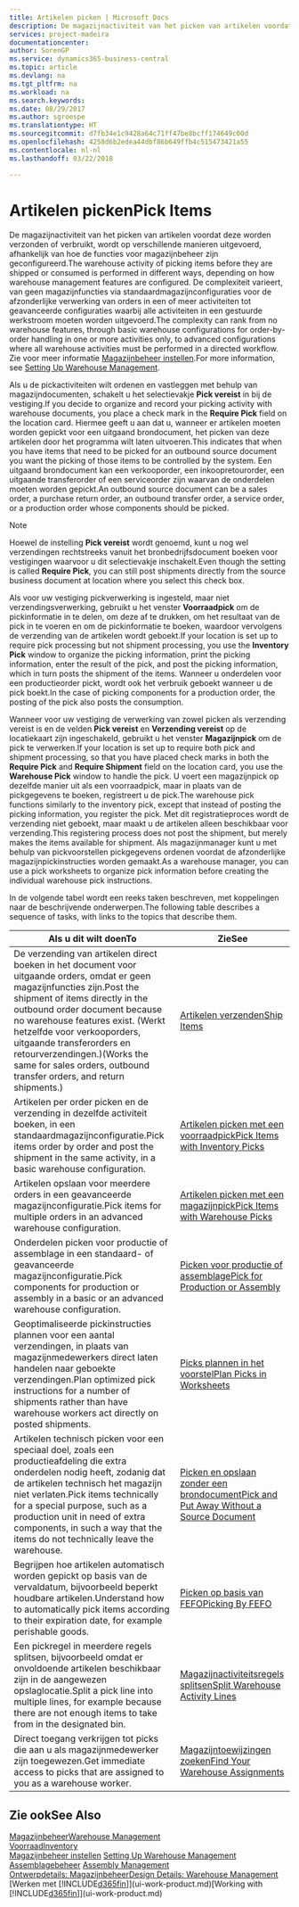 ```yaml
---
title: Artikelen picken | Microsoft Docs
description: De magazijnactiviteit van het picken van artikelen voordat deze worden verzonden of verbruikt, wordt op verschillende manieren uitgevoerd, afhankelijk van hoe de functies voor magazijnbeheer zijn geconfigureerd. De complexiteit van de [instelling](../configure-warehouse-processes.md) varieert, van geen magazijnfuncties via standaardmagazijnconfiguraties voor de afzonderlijke verwerking van orders in een of meer activiteiten tot geavanceerde configuraties waarbij alle activiteiten in een gestuurde werkstroom moeten worden uitgevoerd.
services: project-madeira
documentationcenter: 
author: SorenGP
ms.service: dynamics365-business-central
ms.topic: article
ms.devlang: na
ms.tgt_pltfrm: na
ms.workload: na
ms.search.keywords: 
ms.date: 08/29/2017
ms.author: sgroespe
ms.translationtype: HT
ms.sourcegitcommit: d7fb34e1c9428a64c71ff47be8bcff174649c00d
ms.openlocfilehash: 4258d6b2edea44dbf86b649ffb4c515473421a55
ms.contentlocale: nl-nl
ms.lasthandoff: 03/22/2018

---
```

# <a name="pick-items"></a><span data-ttu-id="55172-104">Artikelen picken</span><span class="sxs-lookup"><span data-stu-id="55172-104">Pick Items</span></span>
<span data-ttu-id="55172-105">De magazijnactiviteit van het picken van artikelen voordat deze worden verzonden of verbruikt, wordt op verschillende manieren uitgevoerd, afhankelijk van hoe de functies voor magazijnbeheer zijn geconfigureerd.</span><span class="sxs-lookup"><span data-stu-id="55172-105">The warehouse activity of picking items before they are shipped or consumed is performed in different ways, depending on how warehouse management features are configured.</span></span> <span data-ttu-id="55172-106">De complexiteit varieert, van geen magazijnfuncties via standaardmagazijnconfiguraties voor de afzonderlijke verwerking van orders in een of meer activiteiten tot geavanceerde configuraties waarbij alle activiteiten in een gestuurde werkstroom moeten worden uitgevoerd.</span><span class="sxs-lookup"><span data-stu-id="55172-106">The complexity can rank from no warehouse features, through basic warehouse configurations for order-by-order handling in one or more activities only, to advanced configurations where all warehouse activities must be performed in a directed workflow.</span></span> <span data-ttu-id="55172-107">Zie voor meer informatie [Magazijnbeheer instellen](warehouse-setup-warehouse.md).</span><span class="sxs-lookup"><span data-stu-id="55172-107">For more information, see [Setting Up Warehouse Management](warehouse-setup-warehouse.md).</span></span>

<span data-ttu-id="55172-108">Als u de pickactiviteiten wilt ordenen en vastleggen met behulp van magazijndocumenten, schakelt u het selectievakje **Pick vereist** in bij de vestiging.</span><span class="sxs-lookup"><span data-stu-id="55172-108">If you decide to organize and record your picking activity with warehouse documents, you place a check mark in the **Require Pick** field on the location card.</span></span> <span data-ttu-id="55172-109">Hiermee geeft u aan dat u, wanneer er artikelen moeten worden gepickt voor een uitgaand brondocument, het picken van deze artikelen door het programma wilt laten uitvoeren.</span><span class="sxs-lookup"><span data-stu-id="55172-109">This indicates that when you have items that need to be picked for an outbound source document you want the picking of those items to be controlled by the system.</span></span> <span data-ttu-id="55172-110">Een uitgaand brondocument kan een verkooporder, een inkoopretourorder, een uitgaande transferorder of een serviceorder zijn waarvan de onderdelen moeten worden gepickt.</span><span class="sxs-lookup"><span data-stu-id="55172-110">An outbound source document can be a sales order, a purchase return order, an outbound transfer order, a service order, or a production order whose components should be picked.</span></span>

> [!NOTE]
> <span data-ttu-id="55172-111">Hoewel de instelling **Pick vereist** wordt genoemd, kunt u nog wel verzendingen rechtstreeks vanuit het bronbedrijfsdocument boeken voor vestigingen waarvoor u dit selectievakje inschakelt.</span><span class="sxs-lookup"><span data-stu-id="55172-111">Even though the setting is called **Require Pick**, you can still post shipments directly from the source business document at location where you select this check box.</span></span>

<span data-ttu-id="55172-112">Als voor uw vestiging pickverwerking is ingesteld, maar niet verzendingsverwerking, gebruikt u het venster **Voorraadpick** om de pickinformatie in te delen, om deze af te drukken, om het resultaat van de pick in te voeren en om de pickinformatie te boeken, waardoor vervolgens de verzending van de artikelen wordt geboekt.</span><span class="sxs-lookup"><span data-stu-id="55172-112">If your location is set up to require pick processing but not shipment processing, you use the **Inventory Pick** window to organize the picking information, print the picking information, enter the result of the pick, and post the picking information, which in turn posts the shipment of the items.</span></span> <span data-ttu-id="55172-113">Wanneer u onderdelen voor een productieorder pickt, wordt ook het verbruik geboekt wanneer u de pick boekt.</span><span class="sxs-lookup"><span data-stu-id="55172-113">In the case of picking components for a production order, the posting of the pick also posts the consumption.</span></span>

<span data-ttu-id="55172-114">Wanneer voor uw vestiging de verwerking van zowel picken als verzending vereist is en de velden **Pick vereist** en **Verzending vereist** op de locatiekaart zijn ingeschakeld, gebruikt u het venster **Magazijnpick** om de pick te verwerken.</span><span class="sxs-lookup"><span data-stu-id="55172-114">If your location is set up to require both pick and shipment processing, so that you have placed check marks in both the **Require Pick** and **Require Shipment** field on the location card, you use the **Warehouse Pick** window to handle the pick.</span></span> <span data-ttu-id="55172-115">U voert een magazijnpick op dezelfde manier uit als een voorraadpick, maar in plaats van de pickgegevens te boeken, registreert u de pick.</span><span class="sxs-lookup"><span data-stu-id="55172-115">The warehouse pick functions similarly to the inventory pick, except that instead of posting the picking information, you register the pick.</span></span> <span data-ttu-id="55172-116">Met dit registratieproces wordt de verzending niet geboekt, maar maakt u de artikelen alleen beschikbaar voor verzending.</span><span class="sxs-lookup"><span data-stu-id="55172-116">This registering process does not post the shipment, but merely makes the items available for shipment.</span></span> <span data-ttu-id="55172-117">Als magazijnmanager kunt u met behulp van pickvoorstellen pickgegevens ordenen voordat de afzonderlijke magazijnpickinstructies worden gemaakt.</span><span class="sxs-lookup"><span data-stu-id="55172-117">As a warehouse manager, you can use a pick worksheets to organize pick information before creating the individual warehouse pick instructions.</span></span>

<span data-ttu-id="55172-118">In de volgende tabel wordt een reeks taken beschreven, met koppelingen naar de beschrijvende onderwerpen.</span><span class="sxs-lookup"><span data-stu-id="55172-118">The following table describes a sequence of tasks, with links to the topics that describe them.</span></span>   

|<span data-ttu-id="55172-119">**Als u dit wilt doen**</span><span class="sxs-lookup"><span data-stu-id="55172-119">**To**</span></span>|<span data-ttu-id="55172-120">**Zie**</span><span class="sxs-lookup"><span data-stu-id="55172-120">**See**</span></span>|
|------------|-------------|  
|<span data-ttu-id="55172-121">De verzending van artikelen direct boeken in het document voor uitgaande orders, omdat er geen magazijnfuncties zijn.</span><span class="sxs-lookup"><span data-stu-id="55172-121">Post the shipment of items directly in the outbound order document because no warehouse features exist.</span></span> <span data-ttu-id="55172-122">(Werkt hetzelfde voor verkooporders, uitgaande transferorders en retourverzendingen.)</span><span class="sxs-lookup"><span data-stu-id="55172-122">(Works the same for sales orders, outbound transfer orders, and return shipments.)</span></span>|[<span data-ttu-id="55172-123">Artikelen verzenden</span><span class="sxs-lookup"><span data-stu-id="55172-123">Ship Items</span></span>](warehouse-how-ship-items.md)|  
|<span data-ttu-id="55172-124">Artikelen per order picken en de verzending in dezelfde activiteit boeken, in een standaardmagazijnconfiguratie.</span><span class="sxs-lookup"><span data-stu-id="55172-124">Pick items order by order and post the shipment in the same activity, in a basic warehouse configuration.</span></span>|[<span data-ttu-id="55172-125">Artikelen picken met een voorraadpick</span><span class="sxs-lookup"><span data-stu-id="55172-125">Pick Items with Inventory Picks</span></span>](warehouse-how-to-pick-items-with-inventory-picks.md)|
|<span data-ttu-id="55172-126">Artikelen opslaan voor meerdere orders in een geavanceerde magazijnconfiguratie.</span><span class="sxs-lookup"><span data-stu-id="55172-126">Pick items for multiple orders in an advanced warehouse configuration.</span></span>|[<span data-ttu-id="55172-127">Artikelen picken met een magazijnpick</span><span class="sxs-lookup"><span data-stu-id="55172-127">Pick Items with Warehouse Picks</span></span>](warehouse-how-to-pick-items-for-warehouse-shipment.md)|  
|<span data-ttu-id="55172-128">Onderdelen picken voor productie of assemblage in een standaard- of geavanceerde magazijnconfiguratie.</span><span class="sxs-lookup"><span data-stu-id="55172-128">Pick components for production or assembly in a basic or an advanced warehouse configuration.</span></span>|[<span data-ttu-id="55172-129">Picken voor productie of assemblage</span><span class="sxs-lookup"><span data-stu-id="55172-129">Pick for Production or Assembly</span></span>](warehouse-how-to-pick-for-production.md)|  
|<span data-ttu-id="55172-130">Geoptimaliseerde pickinstructies plannen voor een aantal verzendingen, in plaats van magazijnmedewerkers direct laten handelen naar geboekte verzendingen.</span><span class="sxs-lookup"><span data-stu-id="55172-130">Plan optimized pick instructions for a number of shipments rather than have warehouse workers act directly on posted shipments.</span></span>|[<span data-ttu-id="55172-131">Picks plannen in het voorstel</span><span class="sxs-lookup"><span data-stu-id="55172-131">Plan Picks in Worksheets</span></span>](warehouse-how-to-plan-picks-in-worksheets.md)|  
|<span data-ttu-id="55172-132">Artikelen technisch picken voor een speciaal doel, zoals een productieafdeling die extra onderdelen nodig heeft, zodanig dat de artikelen technisch het magazijn niet verlaten.</span><span class="sxs-lookup"><span data-stu-id="55172-132">Pick items technically for a special purpose, such as a production unit in need of extra components, in such a way that the items do not technically leave the warehouse.</span></span>|[<span data-ttu-id="55172-133">Picken en opslaan zonder een brondocument</span><span class="sxs-lookup"><span data-stu-id="55172-133">Pick and Put Away Without a Source Document</span></span>](warehouse-how-to-create-put-aways-from-internal-put-aways.md)|
|<span data-ttu-id="55172-134">Begrijpen hoe artikelen automatisch worden gepickt op basis van de vervaldatum, bijvoorbeeld beperkt houdbare artikelen.</span><span class="sxs-lookup"><span data-stu-id="55172-134">Understand how to automatically pick items according to their expiration date, for example perishable goods.</span></span>|[<span data-ttu-id="55172-135">Picken op basis van FEFO</span><span class="sxs-lookup"><span data-stu-id="55172-135">Picking By FEFO</span></span>](warehouse-picking-by-fefo.md)|
|<span data-ttu-id="55172-136">Een pickregel in meerdere regels splitsen, bijvoorbeeld omdat er onvoldoende artikelen beschikbaar zijn in de aangewezen opslaglocatie.</span><span class="sxs-lookup"><span data-stu-id="55172-136">Split a pick line into multiple lines, for example because there are not enough items to take from in the designated bin.</span></span>|[<span data-ttu-id="55172-137">Magazijnactiviteitsregels splitsen</span><span class="sxs-lookup"><span data-stu-id="55172-137">Split Warehouse Activity Lines</span></span>](warehouse-how-to-split-warehouse-activity-lines.md)|
|<span data-ttu-id="55172-138">Direct toegang verkrijgen tot picks die aan u als magazijnmedewerker zijn toegewezen.</span><span class="sxs-lookup"><span data-stu-id="55172-138">Get immediate access to picks that are assigned to you as a warehouse worker.</span></span>|[<span data-ttu-id="55172-139">Magazijntoewijzingen zoeken</span><span class="sxs-lookup"><span data-stu-id="55172-139">Find Your Warehouse Assignments</span></span>](warehouse-how-to-find-your-warehouse-assignments.md)|  

## <a name="see-also"></a><span data-ttu-id="55172-140">Zie ook</span><span class="sxs-lookup"><span data-stu-id="55172-140">See Also</span></span>  
[<span data-ttu-id="55172-141">Magazijnbeheer</span><span class="sxs-lookup"><span data-stu-id="55172-141">Warehouse Management</span></span>](warehouse-manage-warehouse.md)  
[<span data-ttu-id="55172-142">Voorraad</span><span class="sxs-lookup"><span data-stu-id="55172-142">Inventory</span></span>](inventory-manage-inventory.md)  
<span data-ttu-id="55172-143">[Magazijnbeheer instellen](warehouse-setup-warehouse.md)   </span><span class="sxs-lookup"><span data-stu-id="55172-143">[Setting Up Warehouse Management](warehouse-setup-warehouse.md)   </span></span>  
<span data-ttu-id="55172-144">[Assemblagebeheer](assembly-assemble-items.md)  </span><span class="sxs-lookup"><span data-stu-id="55172-144">[Assembly Management](assembly-assemble-items.md)  </span></span>  
[<span data-ttu-id="55172-145">Ontwerpdetails: Magazijnbeheer</span><span class="sxs-lookup"><span data-stu-id="55172-145">Design Details: Warehouse Management</span></span>](design-details-warehouse-management.md)  
<span data-ttu-id="55172-146">[Werken met [!INCLUDE[d365fin](includes/d365fin_md.md)]](ui-work-product.md)</span><span class="sxs-lookup"><span data-stu-id="55172-146">[Working with [!INCLUDE[d365fin](includes/d365fin_md.md)]](ui-work-product.md)</span></span>

